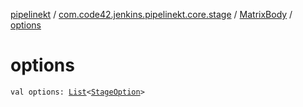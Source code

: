 [pipelinekt](../../index.md) / [com.code42.jenkins.pipelinekt.core.stage](../index.md) / [MatrixBody](index.md) / [options](./options.md)

# options

`val options: `[`List`](https://kotlinlang.org/api/latest/jvm/stdlib/kotlin.collections/-list/index.html)`<`[`StageOption`](../../com.code42.jenkins.pipelinekt.core/-stage-option.md)`>`